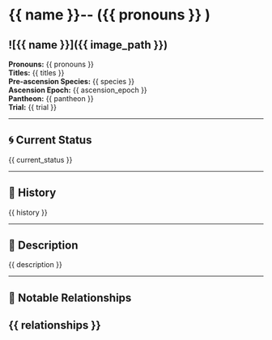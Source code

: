 # {{ name }}--  ({{ pronouns }} )

<!-- Optional  -->
![{{ name }}]({{ image_path }})
---

**Pronouns:** {{ pronouns }}  
**Titles:** {{ titles }}  
**Pre-ascension Species:** {{ species }}  
**Ascension Epoch:** {{ ascension_epoch }}  
**Pantheon:** {{ pantheon }}  
**Trial:** {{ trial }}

---

## 🌀 Current Status
{{ current_status }}

---

## 📜 History
{{ history }}

---

## 🧠 Description
{{ description }}

---

## 🧩 Notable Relationships
{{ relationships }}
---
